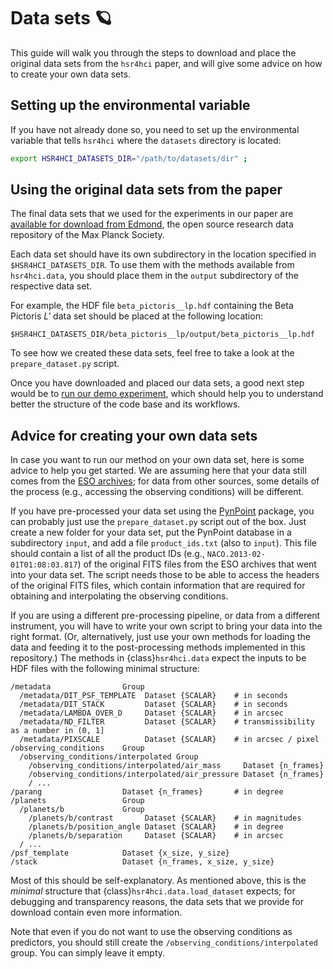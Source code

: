 # Data sets 🪐

This guide will walk you through the steps to download and place the original data sets from the `hsr4hci` paper, and will give some advice on how to create your own data sets.


## Setting up the environmental variable

If you have not already done so, you need to set up the environmental variable that tells `hsr4hci` where the `datasets` directory is located:

```bash
export HSR4HCI_DATASETS_DIR="/path/to/datasets/dir" ;
```


## Using the original data sets from the paper

The final data sets that we used for the experiments in our paper are [available for download from Edmond](https://doi.org/10.17617/3.LACYPN), the open source research data repository of the Max Planck Society.

Each data set should have its own subdirectory in the location specified in `$HSR4HCI_DATASETS_DIR`.
To use them with the methods available from `hsr4hci.data`, you should place them in the `output` subdirectory of the respective data set.

For example, the HDF file `beta_pictoris__lp.hdf` containing the Beta Pictoris *L'* data set should be placed at the following location:

```
$HSR4HCI_DATASETS_DIR/beta_pictoris__lp/output/beta_pictoris__lp.hdf
```

To see how we created these data sets, feel free to take a look at the `prepare_dataset.py` script.

Once you have downloaded and placed our data sets, a good next step would be to [run our demo experiment](../experiments/demo), which should help you to understand better the structure of the code base and its workflows. 


## Advice for creating your own data sets

In case you want to run our method on your own data set, here is some advice to help you get started.
We are assuming here that your data still comes from the [ESO archives](http://archive.eso.org/cms.html); for data from other sources, some details of the process (e.g., accessing the observing conditions) will be different.

If you have pre-processed your data set using the [PynPoint](https://pynpoint.readthedocs.io/en/latest/) package, you can probably just use the `prepare_dataset.py` script out of the box.
Just create a new folder for your data set, put the PynPoint database in a subdirectory `input`, and add a file `product_ids.txt` (also to `input`).
This file should contain a list of all the product IDs (e.g., `NACO.2013-02-01T01:08:03.817`) of the original FITS files from the ESO archives that went into your data set.
The script needs those to be able to access the headers of the original FITS files, which contain information that are required for obtaining and interpolating the observing conditions.

If you are using a different pre-processing pipeline, or data from a different instrument, you will have to write your own script to bring your data into the right format.
(Or, alternatively, just use your own methods for loading the data and feeding it to the post-processing methods implemented in this repository.)
The methods in {class}`hsr4hci.data` expect the inputs to be HDF files with the following minimal structure:

```text
/metadata                Group
  /metadata/DIT_PSF_TEMPLATE  Dataset {SCALAR}    # in seconds
  /metadata/DIT_STACK         Dataset {SCALAR}    # in seconds
  /metadata/LAMBDA_OVER_D     Dataset {SCALAR}    # in arcsec
  /metadata/ND_FILTER         Dataset {SCALAR}    # transmissibility as a number in (0, 1]
  /metadata/PIXSCALE          Dataset {SCALAR}    # in arcsec / pixel
/observing_conditions    Group
  /observing_conditions/interpolated Group
    /observing_conditions/interpolated/air_mass     Dataset {n_frames}
    /observing_conditions/interpolated/air_pressure Dataset {n_frames}
    / ...
/parang                  Dataset {n_frames}       # in degree
/planets                 Group
  /planets/b             Group
    /planets/b/contrast       Dataset {SCALAR}    # in magnitudes
    /planets/b/position_angle Dataset {SCALAR}    # in degree
    /planets/b/separation     Dataset {SCALAR}    # in arcsec
  / ...
/psf_template            Dataset {x_size, y_size}
/stack                   Dataset {n_frames, x_size, y_size}
```

Most of this should be self-explanatory.
As mentioned above, this is the *minimal* structure that {class}`hsr4hci.data.load_dataset` expects; for debugging and transparency reasons, the data sets that we provide for download contain even more information.

Note that even if you do not want to use the observing conditions as predictors, you should still create the `/observing_conditions/interpolated` group.
You can simply leave it empty.
